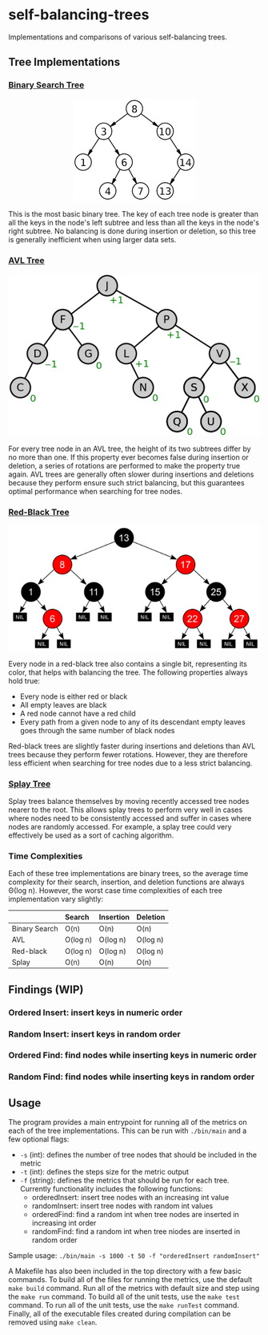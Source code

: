 # self-balancing-trees
Implementations and comparisons of various self-balancing trees.

## Tree Implementations

### [Binary Search Tree](https://en.wikipedia.org/wiki/Binary_search_tree)

<p align="center">
  <img src="https://github.com/rhelgason/self-balancing-trees/blob/main/img/binary_search_tree.png" alt="binary search tree"/>
</p>

This is the most basic binary tree. The key of each tree node is greater than all the keys in the node's left subtree and less than all the keys in the node's right subtree. No balancing is done during insertion or deletion, so this tree is generally inefficient when using larger data sets.

### [AVL Tree](https://en.wikipedia.org/wiki/AVL_tree)

<p align="center">
  <img src="https://github.com/rhelgason/self-balancing-trees/blob/main/img/avl_tree.png" alt="avl tree"/>
</p>

For every tree node in an AVL tree, the height of its two subtrees differ by no more than one. If this property ever becomes false during insertion or deletion, a series of rotations are performed to make the property true again. AVL trees are generally often slower during insertions and deletions because they perform ensure such strict balancing, but this guarantees optimal performance when searching for tree nodes.

### [Red-Black Tree](https://en.wikipedia.org/wiki/Red%E2%80%93black_tree)

<p align="center">
  <img src="https://github.com/rhelgason/self-balancing-trees/blob/main/img/red_black_tree.png" alt="red-black tree"/>
</p>

Every node in a red-black tree also contains a single bit, representing its color, that helps with balancing the tree. The following properties always hold true:

- Every node is either red or black
- All empty leaves are black
- A red node cannot have a red child
- Every path from a given node to any of its descendant empty leaves goes through the same number of black nodes

Red-black trees are slightly faster during insertions and deletions than AVL trees because they perform fewer rotations. However, they are therefore less efficient when searching for tree nodes due to a less strict balancing.

### [Splay Tree](https://en.wikipedia.org/wiki/Splay_tree)

Splay trees balance themselves by moving recently accessed tree nodes nearer to the root. This allows splay trees to perform very well in cases where nodes need to be consistently accessed and suffer in cases where nodes are randomly accessed. For example, a splay tree could very effectively be used as a sort of caching algorithm.

### Time Complexities

Each of these tree implementations are binary trees, so the average time complexity for their search, insertion, and deletion functions are always Θ(log n). However, the worst case time complexities of each tree implementation vary slightly:

<p align="center">

|               | Search    | Insertion | Deletion  |
| :------------ | :-------- | :-------- | :-------- |
| Binary Search | O(n)      | O(n)      | O(n)      |
| AVL           | O(log n)  | O(log n)  | O(log n)  |
| Red-black     | O(log n)  | O(log n)  | O(log n)  |
| Splay         | O(n)      | O(n)      | O(n)      |

</p>

## Findings (WIP)

### Ordered Insert: insert keys in numeric order

### Random Insert: insert keys in random order

### Ordered Find: find nodes while inserting keys in numeric order

### Random Find: find nodes while inserting keys in random order

## Usage
The program provides a main entrypoint for running all of the metrics on each of the tree implementations. This can be run with `./bin/main` and a few optional flags:

- `-s` (int): defines the number of tree nodes that should be included in the metric
- `-t` (int): defines the steps size for the metric output
- `-f` (string): defines the metrics that should be run for each tree. Currently functionality includes the following functions:
  - orderedInsert: insert tree nodes with an increasing int value
  - randomInsert: insert tree nodes with random int values
  - orderedFind: find a random int when tree nodes are inserted in increasing int order
  - randomFind: find a random int when tree niodes are inserted in random order

Sample usage: `./bin/main -s 1000 -t 50 -f "orderedInsert randomInsert"`

A Makefile has also been included in the top directory with a few basic commands. To build all of the files for running the metrics, use the default `make build` command. Run all of the metrics with default size and step using the `make run` command. To build all of the unit tests, use the `make test` command.  To run all of the unit tests, use the `make runTest` command. Finally, all of the executable files created during compilation can be removed using `make clean`.
